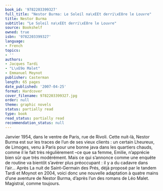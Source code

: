 ```yaml
---
book_id: '9782203399327'
full_title: "Nestor Burma: Le Soleil na\xEEt derri\xE8re le Louvre"
title: Nestor Burma
subtitle: "Le Soleil na\xEEt derri\xE8re le Louvre"
source: Bookshelf
owned: true
isbn: '9782203399327'
language:
- French
topics:
- ''
authors:
- Jacques Tardi
- "L\xE9o Malet"
- Emmanuel Moynot
publisher: Casterman
length: 65 pages
date_published: '2007-04-25'
format: Hardcover
cover_filename: 9782203399327.jpg
order: null
theme: graphic novels
status: partially read
type: book
read_status: partially read
recommendation_status: null
---
```

Janvier 1954, dans le ventre de Paris, rue de Rivoli. Cette nuit-là, Nestor Burma est sur les traces de l’un de ses vieux clients : un certain Lheureux, de Limoges, venu à Paris pour une bonne java dans les quartiers chauds, comme il le fait très régulièrement –ce que sa femme, Emilie, n’apprécie bien sûr que très modérément. Mais ce qui s’annonce comme une enquête de routine va bientôt s’avérer plus préoccupant : il y a du cadavre dans l’air…
Après La nuit de Saint-Germain des Prés, déjà proposé par le tandem Tardi et Moynot en 2004, voici donc une nouvelle adaptation à quatre mains d’une aventure de Nestor Burma, d’après l’un des romans de Léo Malet. Magistral, comme toujours.
